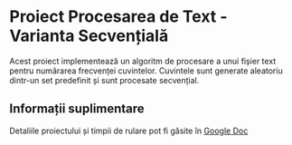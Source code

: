 # Proiect Procesarea de Text - Varianta Secvențială

Acest proiect implementează un algoritm de procesare a unui fișier text pentru numărarea frecvenței cuvintelor. Cuvintele sunt generate aleatoriu dintr-un set predefinit și sunt procesate secvențial.

## Informații suplimentare
Detaliile proiectului și timpii de rulare pot fi găsite în [Google Doc](https://docs.google.com/document/d/1dcsfMqXeZ4AUmUWx9LxfuTzgvuGBVPuDT0yJngXLek4/edit?usp=sharing)




